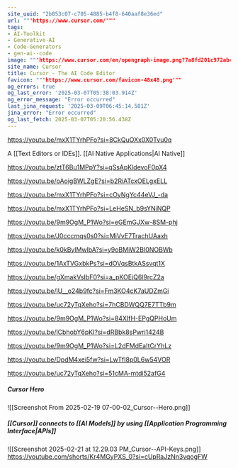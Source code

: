 ```yaml
---
site_uuid: "2b053c07-c705-4885-b4f8-640aaf8e36ed"
url: ""'https://www.cursor.com/'""
tags:
- AI-Toolkit
- Generative-AI
- Code-Generators
- gen-ai--code
image: ""'https://www.cursor.com/en/opengraph-image.png?7a8fd201c972abca'""
site_name: Cursor
title: Cursor - The AI Code Editor
favicon: ""'https://www.cursor.com/favicon-48x48.png'""
og_errors: true
og_last_error: '2025-03-07T05:38:03.914Z'
og_error_message: "Error occurred"
last_jina_request: '2025-03-09T06:45:14.581Z'
jina_error: "Error occurred"
og_last_fetch: 2025-03-07T05:20:56.438Z
---
```


https://youtu.be/mxX1TYrhPFo?si=8CkQuOXx0X0Tvu0q

A [[Text Editors or IDEs]].  [[AI Native Applications|AI Native]]

https://youtu.be/ztT6Bu1MPpY?si=qSsApKldevoF0pX4

https://youtu.be/oAoigBWLZgE?si=b2RiATcxOELgxELL

https://youtu.be/mxX1TYrhPFo?si=cOyNgYc44eVJ_-da

https://youtu.be/mxX1TYrhPFo?si=LeHeSN_b9sYNiNQP

https://youtu.be/9m9OgM_P1Wo?si=eGEmGJXw-8SM-phj

https://youtu.be/J0cccmqs0s0?si=MiVvE7TrachUAaxh

https://youtu.be/k0kBylMwlbA?si=y9oBMiW2BI0NOBWb

https://youtu.be/1AxTVGxbkPs?si=dOVqsBtkASsvqt1X

https://youtu.be/gXmakVsIbF0?si=a_pKOEjQ6l9rcZ2a

https://youtu.be/lU__o24b9fc?si=Fm3KO4cK7aUDZmGi

https://youtu.be/uc72yTqXeho?si=7hCBDWQQ7E7TTb9m

https://youtu.be/9m9OgM_P1Wo?si=84XIfH-EPgQPHoUm

https://youtu.be/lCbhobY6pKI?si=dRBbk8sPwri1424B

https://youtu.be/9m9OgM_P1Wo?si=L2dFMdEaItCrYhLz

https://youtu.be/DpdM4xei5fw?si=LwTfI8p0L6w54VOR

https://youtu.be/uc72yTqXeho?si=51cMA-mtdi52afG4
##### Cursor Hero
![[Screenshot From 2025-02-19 07-00-02_Cursor--Hero.png]]

##### [[Cursor]] connects to [[AI Models]] by using [[Application Programming Interface|APIs]]
![[Screenshot 2025-02-21 at 12.29.03 PM_Cursor--API-Keys.png]]
https://youtube.com/shorts/Kr4MGyPXS_0?si=cUpRaJzNn3vqogFW
